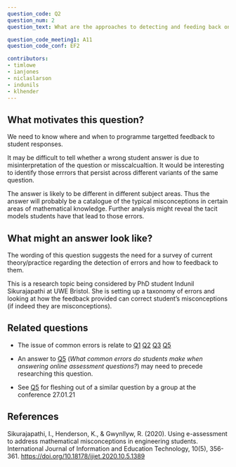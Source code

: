 ```yaml
---
question_code: Q2 
question_num: 2 
question_text: What are the approaches to detecting and feeding back on students' errors? 

question_code_meeting1: A11 
question_code_conf: EF2 

contributors: 
- timlowe
- ianjones
- niclaslarson
- indunils
- klhender
---
```



## What motivates this question?

We need to know where and when to programme targetted feedback to student responses. 

It may be difficult to tell whether a wrong student answer is due to misinterpretation of the question or misscalcualtion. 
It would be interesting to identify those errrors that persist across different variants of the same question.

The answer is likely to be different in different subject areas. Thus the answer will probably be a catalogue of the typical misconceptions in certain areas of mathematical knowledge. Further analysis might reveal the tacit models students have that lead to those errors.

## What might an answer look like?

The wording of this question suggests the need for a survey of current theory/practice regarding the detection of errors and how to feedback to them.

This is a research topic being considered by PhD student Indunil Sikurajapathi at UWE Bristol. She is setting up a taxonomy of errors and looking at how the feedback provided can correct student’s misconceptions (if indeed they are misconceptions).

## Related questions

* The issue of common errors is relate to [Q1](Q1) [Q2](Q2) [Q3](Q3) [Q5](Q5)

* An answer to [Q5](Q5) (*What common errors do students make when answering online assessment questions?*) may need to precede researching this question. 

* See [Q5](Q5) for fleshing out of a similar question by a group at the conference 27.01.21

## References

Sikurajapathi, I., Henderson, K., & Gwynllyw, R. (2020). Using e-assessment to address mathematical misconceptions in engineering students. International Journal of Information and Education Technology, 10(5), 356-361. https://doi.org/10.18178/ijiet.2020.10.5.1389

